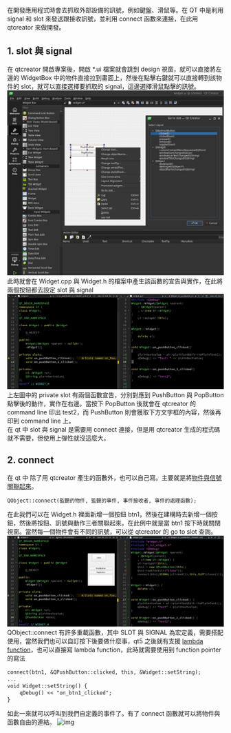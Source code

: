 在開發應用程式時會去抓取外部設備的訊號，例如鍵盤、滑鼠等。在 QT 中是利用 signal 和 slot 來發送跟接收訊號，並利用 connect 函數來連接，在此用 qtcreator 來做開發。

## 1. slot 與 signal
在 qtcreator 開啟專案後，開啟 *.ui 檔案就會跳到 design 視窗，就可以直接將左邊的 WidgetBox 中的物件直接拉到畫面上，然後在點擊右鍵就可以直接轉到該物件的 slot，就可以直接選擇要抓取的 signal，這邊選擇滑鼠點擊的訊號。
![img](https://github.com/JrPhy/QT6/blob/main/img/QT_slot.jpg)\
此時就會在 Widget.cpp 與 Widget.h 的檔案中產生該函數的宣告與實作，在此將兩個按鈕都去設定 slot 與 signal
![img](https://github.com/JrPhy/QT6/blob/main/img/QT_slot_func.jpg)\
上左圖中的 private slot 有兩個函數宣告，分別對應到 PushButton 與 PopButton 點擊後的動作，實作在右邊。當按下 PopButton 後就會在 qtcreator 的 command line 印出 test2，而 PushButton 則會獲取下方文字框的內容，然後再印到 command line 上。\
在 qt 中 slot 與 signal 是需要用 connect 連接，但是用 qtcreator 生成的程式碼就不需要，但使用上彈性就沒這麼大。

## 2. connect
在 qt 中 除了用 qtcreator 產生的函數外，也可以自己寫。主要就是將[物件與信號關聯起來](https://ithelp.ithome.com.tw/articles/10234353)。
```
QObject::connect(監聽的物件, 監聽的事件, 事件接收者, 事件的處理函數);
```
在此我們可以在 Widget.h 裡面新增一個按鈕 btn1，然後在建構時去新增一個按鈕，然後將按鈕、訊號與動作三者關聯起來。在此例中就是當 btn1 按下時就關閉視窗。當然每一個物件會有不同的訊號，可以從 qtcreator 的 go to slot 查詢。
![img](https://github.com/JrPhy/QT6/blob/main/img/QT_connect.jpg)
QObject::connect 有許多重載函數，其中 SLOT 與 SIGNAL 為宏定義，需要搭配使用，當然我們也可以自訂按下後要做什麼事，qt5 之後就有支援 [lambda function](https://github.com/JrPhy/CPP_tutorial/blob/main/Lambda_Expression.md)，也可以直接寫 lambda function，此時就需要使用到 function pointer 的寫法
```
connect(btn1, &QPushButton::clicked, this, &Widget::setString);
...
void Widget::setString() {
    qDebug() << "on_btn1_clicked";
}
```
如此一來就可以呼叫到我們自定義的事件了。有了 connect 函數就可以將物件與函數自由的連結。
![img](https://doc.qt.io/qt-6/images/abstract-connections.png)

